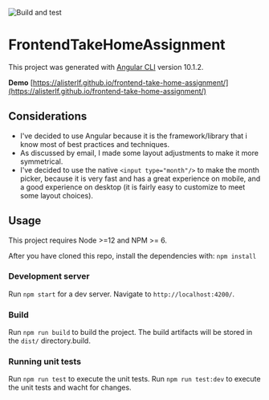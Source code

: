 ![Build and test](https://github.com/alisterlf/frontend-take-home-assignment/workflows/Build%20and%20test/badge.svg)

# FrontendTakeHomeAssignment

This project was generated with [Angular CLI](https://github.com/angular/angular-cli) version 10.1.2.

**Demo** [https://alisterlf.github.io/frontend-take-home-assignment/](https://alisterlf.github.io/frontend-take-home-assignment/)

## Considerations

- I've decided to use Angular because it is the framework/library that i know most of best practices and techniques.
- As discussed by email, I made some layout adjustments to make it more symmetrical.
- I've decided to use the native `<input type="month"/>` to make the month picker, because it is very fast and has a great experience on mobile, and a good experience on desktop (it is fairly easy to customize to meet some layout choices).

## Usage

This project requires Node >=12 and NPM >= 6.

After you have cloned this repo, install the dependencies with: `npm install`

### Development server

Run `npm start` for a dev server. Navigate to `http://localhost:4200/`.

### Build

Run `npm run build` to build the project. The build artifacts will be stored in the `dist/` directory.build.

### Running unit tests

Run `npm run test` to execute the unit tests. Run `npm run test:dev` to execute the unit tests and wacht for changes.
